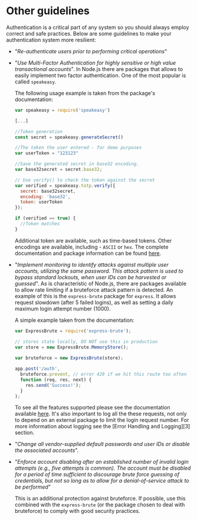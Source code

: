 Other guidelines
================

Authentication is a critical part of any system so you should always employ
correct and safe practices. Below are some guidelines to make your
authentication system more resilient:

* "_Re-authenticate users prior to performing critical operations_"

* "_Use Multi-Factor Authentication for highly sensitive or high value
  transactional accounts_". In Node.js there are packages that allows to easily
  implement two factor authentication. One of the most popular is called
  `speakeasy`.

  The following usage example is taken from the package's documentation:
  ```javascript
  var speakeasy = require('speakeasy')

  [...]

  //Token generation
  const secret = speakeasy.generateSecret()

  //The token the user entered - for demo purposes
  var userToken = "123123"

  //Save the generated secret in base32 encoding.
  var base32secret = secret.base32;

  // Use verify() to check the token against the secret
  var verified = speakeasy.totp.verify({
    secret: base32secret,
    encoding: 'base32',
    token: userToken
  });

  if (verified == true) {
    //Token matches
  }
  ```

  Additional token are available, such as time-based tokens. Other encodings
  are available, including - `ASCII` or `hex`. The complete documentation and
  package information can be found [here][1].

* "_Implement monitoring to identify attacks against multiple user accounts,
  utilizing the same password. This attack pattern is used to bypass standard
  lockouts, when user IDs can be harvested or guessed_". As is characteristic of
  Node.js, there are packages available to allow rate limiting if a bruteforce 
  attack pattern is detected. An example of this is the `express-brute` package
  for `express`. It allows request slowdown (after 5 failed logins), as well as
  setting a daily maximum login attempt number (1000).

  A simple example taken from the documentation:

  ```javascript
  var ExpressBrute = require('express-brute');

  // stores state locally, DO NOT use this in production
  var store = new ExpressBrute.MemoryStore();
    
  var bruteforce = new ExpressBrute(store);

  app.post('/auth',
    bruteforce.prevent, // error 429 if we hit this route too often
    function (req, res, next) {
      res.send('Success!');
    }
  );
  ```

  To see all the features supported please see the documentation available
  [here][2]. It's also important to log all the these requests, not only to
  depend on an external package to limit the login request number. For more
  information about logging see the [Error Handling and Logging][3] section.

* "_Change all vendor-supplied default passwords and user IDs or disable the
  associated accounts_".

* "_Enforce account disabling after an established number of invalid login
  attempts (e.g., five attempts is common).  The account must be disabled for a
  period of time sufficient to discourage brute force guessing of credentials,
  but not so long as to allow for a denial-of-service attack to be performed_"

  This is an additional protection against bruteforce. If possible, use this
  combined with the `express-brute` (or the package chosen to deal with
  bruteforce) to comply with good security practices.

[1]: https://www.npmjs.com/package/speakeasy
[2]: https://www.npmjs.com/package/express-brute

